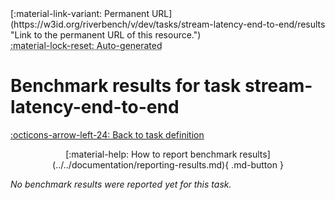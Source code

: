 <div markdown class="rb-top-buttons"><div markdown>[:material-link-variant: Permanent URL](https://w3id.org/riverbench/v/dev/tasks/stream-latency-end-to-end/results "Link to the permanent URL of this resource.")</div><div markdown><abbr title="This page is entirely automatically generated and cannot be edited.">:material-lock-reset: Auto-generated</abbr></div></div>

# Benchmark results for task stream-latency-end-to-end

[:octicons-arrow-left-24: Back to task definition](index.md)

<div style="text-align: center" markdown>[:material-help: How to report benchmark results](../../documentation/reporting-results.md){ .md-button }</div>

_No benchmark results were reported yet for this task._